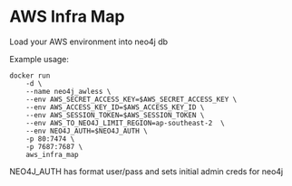 # AWS Infra Map
Load your AWS environment into neo4j db

Example usage:

```
docker run 
    -d \
    --name neo4j_awless \
    --env AWS_SECRET_ACCESS_KEY=$AWS_SECRET_ACCESS_KEY \
    --env AWS_ACCESS_KEY_ID=$AWS_ACCESS_KEY_ID \
    --env AWS_SESSION_TOKEN=$AWS_SESSION_TOKEN \
    --env AWS_TO_NEO4J_LIMIT_REGION=ap-southeast-2  \
    --env NEO4J_AUTH=$NEO4J_AUTH \
    -p 80:7474 \
    -p 7687:7687 \
    aws_infra_map
```

NEO4J_AUTH has format user/pass
and sets initial admin creds for neo4j
